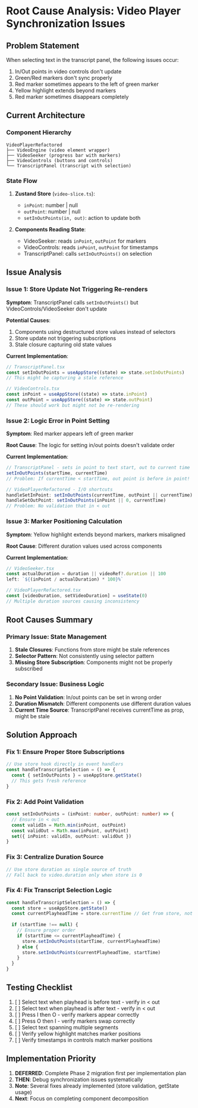 # Root Cause Analysis: Video Player Synchronization Issues

## Problem Statement
When selecting text in the transcript panel, the following issues occur:
1. In/Out points in video controls don't update
2. Green/Red markers don't sync properly
3. Red marker sometimes appears to the left of green marker
4. Yellow highlight extends beyond markers
5. Red marker sometimes disappears completely

## Current Architecture

### Component Hierarchy
```
VideoPlayerRefactored
├── VideoEngine (video element wrapper)
├── VideoSeeker (progress bar with markers)
├── VideoControls (buttons and controls)
└── TranscriptPanel (transcript with selection)
```

### State Flow
1. **Zustand Store** (`video-slice.ts`):
   - `inPoint`: number | null
   - `outPoint`: number | null
   - `setInOutPoints(in, out)`: action to update both

2. **Components Reading State**:
   - VideoSeeker: reads `inPoint`, `outPoint` for markers
   - VideoControls: reads `inPoint`, `outPoint` for timestamps
   - TranscriptPanel: calls `setInOutPoints()` on selection

## Issue Analysis

### Issue 1: Store Update Not Triggering Re-renders
**Symptom**: TranscriptPanel calls `setInOutPoints()` but VideoControls/VideoSeeker don't update

**Potential Causes**:
1. Components using destructured store values instead of selectors
2. Store update not triggering subscriptions
3. Stale closure capturing old state values

**Current Implementation**:
```typescript
// TranscriptPanel.tsx
const setInOutPoints = useAppStore((state) => state.setInOutPoints)
// This might be capturing a stale reference

// VideoControls.tsx
const inPoint = useAppStore((state) => state.inPoint)
const outPoint = useAppStore((state) => state.outPoint)
// These should work but might not be re-rendering
```

### Issue 2: Logic Error in Point Setting
**Symptom**: Red marker appears left of green marker

**Root Cause**: The logic for setting in/out points doesn't validate order

**Current Implementation**:
```typescript
// TranscriptPanel - sets in point to text start, out to current time
setInOutPoints(startTime, currentTime)
// Problem: If currentTime < startTime, out point is before in point!

// VideoPlayerRefactored - I/O shortcuts
handleSetInPoint: setInOutPoints(currentTime, outPoint || currentTime)
handleSetOutPoint: setInOutPoints(inPoint || 0, currentTime)
// Problem: No validation that in < out
```

### Issue 3: Marker Positioning Calculation
**Symptom**: Yellow highlight extends beyond markers, markers misaligned

**Root Cause**: Different duration values used across components

**Current Implementation**:
```typescript
// VideoSeeker.tsx
const actualDuration = duration || videoRef?.duration || 100
left: `${(inPoint / actualDuration) * 100}%`

// VideoPlayerRefactored.tsx
const [videoDuration, setVideoDuration] = useState(0)
// Multiple duration sources causing inconsistency
```

## Root Causes Summary

### Primary Issue: State Management
1. **Stale Closures**: Functions from store might be stale references
2. **Selector Pattern**: Not consistently using selector pattern
3. **Missing Store Subscription**: Components might not be properly subscribed

### Secondary Issue: Business Logic
1. **No Point Validation**: In/out points can be set in wrong order
2. **Duration Mismatch**: Different components use different duration values
3. **Current Time Source**: TranscriptPanel receives currentTime as prop, might be stale

## Solution Approach

### Fix 1: Ensure Proper Store Subscriptions
```typescript
// Use store hook directly in event handlers
const handleTranscriptSelection = () => {
  const { setInOutPoints } = useAppStore.getState()
  // This gets fresh reference
}
```

### Fix 2: Add Point Validation
```typescript
const setInOutPoints = (inPoint: number, outPoint: number) => {
  // Ensure in < out
  const validIn = Math.min(inPoint, outPoint)
  const validOut = Math.max(inPoint, outPoint)
  set({ inPoint: validIn, outPoint: validOut })
}
```

### Fix 3: Centralize Duration Source
```typescript
// Use store duration as single source of truth
// Fall back to video.duration only when store is 0
```

### Fix 4: Fix Transcript Selection Logic
```typescript
const handleTranscriptSelection = () => {
  const store = useAppStore.getState()
  const currentPlayheadTime = store.currentTime // Get from store, not prop
  
  if (startTime !== null) {
    // Ensure proper order
    if (startTime <= currentPlayheadTime) {
      store.setInOutPoints(startTime, currentPlayheadTime)
    } else {
      store.setInOutPoints(currentPlayheadTime, startTime)
    }
  }
}
```

## Testing Checklist
1. [ ] Select text when playhead is before text - verify in < out
2. [ ] Select text when playhead is after text - verify in < out
3. [ ] Press I then O - verify markers appear correctly
4. [ ] Press O then I - verify markers swap correctly
5. [ ] Select text spanning multiple segments
6. [ ] Verify yellow highlight matches marker positions
7. [ ] Verify timestamps in controls match marker positions

## Implementation Priority
1. **DEFERRED**: Complete Phase 2 migration first per implementation plan
2. **THEN**: Debug synchronization issues systematically
3. **Note**: Several fixes already implemented (store validation, getState usage)
4. **Next**: Focus on completing component decomposition